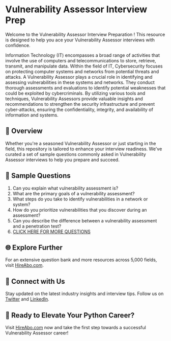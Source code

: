 # Vulnerability Assessor Interview Prep

Welcome to the Vulnerability Assessor Interview Preparation ! This resource is designed to help you ace your Vulnerability Assessor interviews with confidence.

Information Technology (IT) encompasses a broad range of activities that involve the use of computers and telecommunications to store, retrieve, transmit, and manipulate data. Within the field of IT, Cybersecurity focuses on protecting computer systems and networks from potential threats and attacks. A Vulnerability Assessor plays a crucial role in identifying and assessing vulnerabilities in these systems and networks. They conduct thorough assessments and evaluations to identify potential weaknesses that could be exploited by cybercriminals. By utilizing various tools and techniques, Vulnerability Assessors provide valuable insights and recommendations to strengthen the security infrastructure and prevent cyber-attacks, ensuring the confidentiality, integrity, and availability of information and systems.

## 🚀 Overview

Whether you're a seasoned Vulnerability Assessor or just starting in the field, this repository is tailored to enhance your interview readiness. We've curated a set of sample questions commonly asked in Vulnerability Assessor interviews to help you prepare and succeed.

## 📝 Sample Questions

1. Can you explain what vulnerability assessment is?
2. What are the primary goals of a vulnerability assessment?
3. What steps do you take to identify vulnerabilities in a network or system?
4. How do you prioritize vulnerabilities that you discover during an assessment?
5. Can you describe the difference between a vulnerability assessment and a penetration test?
6. [CLICK HERE FOR MORE QUESTIONS](https://hireabo.com/job/0_2_13/Vulnerability%20Assessor)

## 🌐 Explore Further

For an extensive question bank and more resources across 5,000 fields, visit [HireAbo.com](https://www.hireabo.com).

## 📱 Connect with Us

Stay updated on the latest industry insights and interview tips. Follow us on [Twitter](https://twitter.com/hireabo) and [LinkedIn](https://www.linkedin.com/in/hire-abo-3609972a8/).

## 🚀 Ready to Elevate Your Python Career?

Visit [HireAbo.com](https://www.hireabo.com) now and take the first step towards a successful Vulnerability Assessor career!